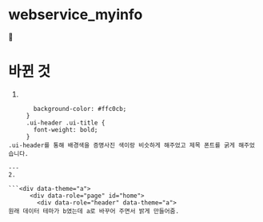 # webservice_myinfo

💨 

# 바뀐 것

1.
```.ui-header {
       background-color: #ffc0cb;
     }
     .ui-header .ui-title {
       font-weight: bold;
     }
.ui-header를 통해 배경색을 증명사진 색이랑 비슷하게 해주었고 제목 폰트를 굵게 해주었습니다.

---
2.

```<div data-theme="a">
      <div data-role="page" id="home">
        <div data-role="header" data-theme="a">
원래 데이터 테마가 b였는데 a로 바꾸어 주면서 밝게 만들어줌.
